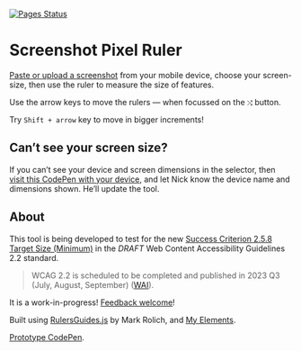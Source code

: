 
[![Pages Status][ci-img]][ci]

# Screenshot Pixel Ruler

[Paste or upload a screenshot][ghp] from your mobile device, choose your screen-size, then use the ruler to measure the size of features.

Use the arrow keys to move the rulers — when focussed on the `⤭` button.

Try `Shift + arrow` key to move in bigger increments!

## Can’t see your screen size?

If you can’t see your device and screen dimensions in the selector, then [visit this CodePen with your device][pen-ss], and let Nick know the device name and dimensions shown. He’ll update the tool.

## About

This tool is being developed to test for the new [Success Criterion 2.5.8 Target Size (Minimum)][tsm] in the _DRAFT_ Web Content Accessibility Guidelines 2.2 standard.

> WCAG 2.2 is scheduled to be completed and published in 2023 Q3 (July, August, September) ([WAI][q3]).

It is a work-in-progress! [Feedback welcome][issues]!

Built using [RulersGuides.js][rg] by Mark Rolich, and [My Elements][el].

[Prototype CodePen][pen].

[issues]: https://github.com/nfreear/pixel-ruler/issues
[ghp]: https://nfreear.github.io/pixel-ruler
[ci]: https://github.com/nfreear/pixel-ruler/actions/workflows/node.js.yml
[ci-img]: https://github.com/nfreear/pixel-ruler/actions/workflows/node.js.yml/badge.svg
[pen]: https://codepen.io/nfreear/full/bGxyEdZ "Prototype CodePen"
[pen-ss]: https://codepen.io/nfreear/full/JjaqbVQ "Button size CodePen"
[wcag22]: https://www.w3.org/TR/WCAG22
[tsm]: https://www.w3.org/TR/WCAG22/#target-size-minimum
[q3]: https://www.w3.org/WAI/standards-guidelines/wcag/new-in-22/#introduction-timeline-changes
[el]: https://github.com/nfreear/elements "MIT License"
[rg]: https://github.com/mark-rolich/RulersGuides.js "MIT License"
